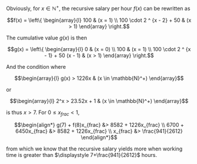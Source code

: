 Obviously, for $x \in \mathbb{N}^+$, the recursive salary per hour $f(x)$ can be rewritten as
```math
f(x) =
\left\{
\begin{array}{l}
100 & (x = 1) \\
100 \cdot 2 ^ {x - 2} + 50 & (x > 1)
\end{array}
\right.
```
The cumulative value $g(x)$ is then
```math
g(x) =
\left\{
\begin{array}{l}
0 & (x = 0) \\
100 & (x = 1) \\
100 \cdot 2 ^ {x - 1} + 50 (x - 1) & (x > 1)
\end{array}
\right.
```
And the condition where
```math
\begin{array}{l}
g(x) > 1226x & (x \in \mathbb{N}^+)
\end{array}
```
or
```math
\begin{array}{l}
2^x > 23.52x + 1 & (x \in \mathbb{N}^+)
\end{array}
```
is thus $x>7$. For $0 \leq x_{frac} < 1$,
```math
\begin{align*}
g(7) + f(8)x_{frac} &> 8582 + 1226x_{frac} \\
6700 + 6450x_{frac} &> 8582 + 1226x_{frac} \\
x_{frac} &> \frac{941}{2612}
\end{align*}
```
from which we know that the recursive salary yields more when working time is greater than $\displaystyle 7+\frac{941}{2612}$ hours.